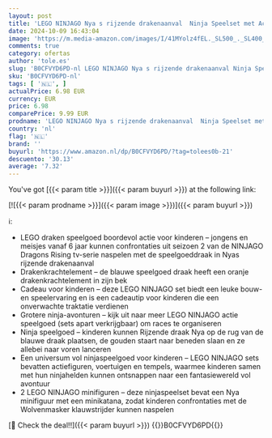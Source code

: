 ```yaml
---
layout: post
title: 'LEGO NINJAGO Nya s rijzende drakenaanval  Ninja Speelset met Actiefiguur en Minifiguur  Draak Speelgoed voor Kinderen  Leuk Cadeau voor Jongens en Meisjes vanaf 6 jaar 71802'
date: 2024-10-09 16:43:04
image: 'https://m.media-amazon.com/images/I/41MYolz4fEL._SL500_._SL400_.jpg'
comments: true
category: ofertas
author: 'tole.es'
slug: 'B0CFVYD6PD-nl LEGO NINJAGO Nya s rijzende drakenaanval Ninja Speelset...'
sku: 'B0CFVYD6PD-nl'
tags: [ '🇳🇱', ]
actualPrice: 6.98 EUR
currency: EUR
price: 6.98
comparePrice: 9.99 EUR
prodname: 'LEGO NINJAGO Nya s rijzende drakenaanval  Ninja Speelset met Actiefiguur en Minifiguur  Draak Speelgoed voor Kinderen  Leuk Cadeau voor Jongens en Meisjes vanaf 6 jaar 71802'
country: 'nl'
flag: '🇳🇱'
brand: ''
buyurl: 'https://www.amazon.nl/dp/B0CFVYD6PD/?tag=tolees0b-21'
descuento: '30.13'
average: '7.32'
---
```


You've got [{{< param title >}}]({{< param buyurl >}}) at the following link:

[![{{< param prodname >}}]({{< param image >}})]({{< param buyurl >}})

ℹ️:

- LEGO draken speelgoed boordevol actie voor kinderen – jongens en meisjes vanaf 6 jaar kunnen confrontaties uit seizoen 2 van de NINJAGO Dragons Rising tv-serie naspelen met de speelgoeddraak in Nyas rijzende drakenaanval
- Drakenkrachtelement – de blauwe speelgoed draak heeft een oranje drakenkrachtelement in zijn bek
- Cadeau voor kinderen – deze LEGO NINJAGO set biedt een leuke bouw- en speelervaring en is een cadeautip voor kinderen die een onverwachte traktatie verdienen
- Grotere ninja-avonturen – kijk uit naar meer LEGO NINJAGO actie speelgoed (sets apart verkrijgbaar) om races te organiseren
- Ninja speelgoed – kinderen kunnen Rijzende draak Nya op de rug van de blauwe draak plaatsen, de gouden staart naar beneden slaan en ze allebei naar voren lanceren
- Een universum vol ninjaspeelgoed voor kinderen – LEGO NINJAGO sets bevatten actiefiguren, voertuigen en tempels, waarmee kinderen samen met hun ninjahelden kunnen ontsnappen naar een fantasiewereld vol avontuur
- 2 LEGO NINJAGO minifiguren – deze ninjaspeelset bevat een Nya minifiguur met een minikatana, zodat kinderen confrontaties met de Wolvenmasker klauwstrijder kunnen naspelen

[🛒 Check the deal!!]({{< param buyurl >}})
{{<world>}}B0CFVYD6PD{{</world>}}
